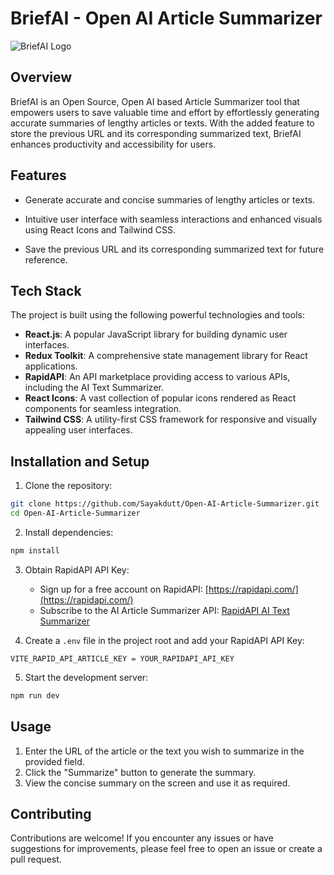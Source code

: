# BriefAI - Open AI Article Summarizer

![BriefAI Logo](project-logo.png)

## Overview

BriefAI is an Open Source, Open AI based Article Summarizer tool that  empowers users to save valuable time and effort by effortlessly generating accurate summaries of lengthy articles or texts. With the added feature to store the previous URL and its corresponding summarized text, BriefAI enhances productivity and accessibility for users.

## Features

- Generate accurate and concise summaries of lengthy articles or texts.

- Intuitive user interface with seamless interactions and enhanced visuals using React Icons and Tailwind CSS.
- Save the previous URL and its corresponding summarized text for future reference.

## Tech Stack

The project is built using the following powerful technologies and tools:

- **React.js**: A popular JavaScript library for building dynamic user interfaces.
- **Redux Toolkit**: A comprehensive state management library for React applications.
- **RapidAPI**: An API marketplace providing access to various APIs, including the AI Text Summarizer.
- **React Icons**: A vast collection of popular icons rendered as React components for seamless integration.
- **Tailwind CSS**: A utility-first CSS framework for responsive and visually appealing user interfaces.

## Installation and Setup

1. Clone the repository:

```bash
git clone https://github.com/Sayakdutt/Open-AI-Article-Summarizer.git
cd Open-AI-Article-Summarizer
```

2. Install dependencies:

```bash
npm install
```

3. Obtain RapidAPI API Key:

   - Sign up for a free account on RapidAPI: [https://rapidapi.com/](https://rapidapi.com/)
   - Subscribe to the AI Article Summarizer API: [RapidAPI AI Text Summarizer](https://rapidapi.com/restyler/api/article-extractor-and-summarizer)

4. Create a `.env` file in the project root and add your RapidAPI API Key:

```
VITE_RAPID_API_ARTICLE_KEY = YOUR_RAPIDAPI_API_KEY
```

5. Start the development server:

```bash
npm run dev
```

## Usage

1. Enter the URL of the article or the text you wish to summarize in the provided field.
2. Click the "Summarize" button to generate the summary.
3. View the concise summary on the screen and use it as required.


## Contributing

Contributions are welcome! If you encounter any issues or have suggestions for improvements, please feel free to open an issue or create a pull request.
